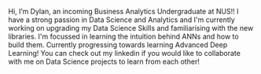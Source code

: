 Hi, I’m Dylan, an incoming Business Analytics Undergraduate at NUS!!
I have a strong passion in Data Science and Analytics and I'm currently working on upgrading my Data Science Skills and familiarising with the new libraries.
I'm focussed in learning the intuition behind ANNs and how to build them. Currently progressing towards learning Advanced Deep Learning!
You can check out my linkedin if you would like to collaborate with me on Data Science projects to learn from each other!
